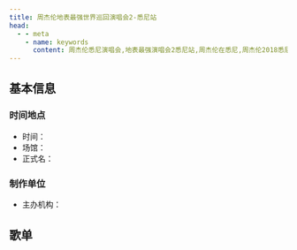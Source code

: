 ```yaml
---
title: 周杰伦地表最强世界巡回演唱会2-悉尼站
head:
  - - meta
    - name: keywords
      content: 周杰伦悉尼演唱会,地表最强演唱会2悉尼站,周杰伦在悉尼,周杰伦2018悉尼演唱会
---
```

## 基本信息

### 时间地点
- 时间：
- 场馆：
- 正式名：

### 制作单位
- 主办机构：

## 歌单